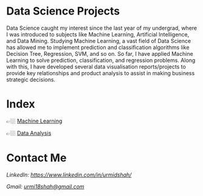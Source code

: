 # Data Science Projects

Data Science caught my interest since the last year of my undergrad, where I was introduced to subjects like Machine Learning, Artificial Intelligence, and Data Mining. Studying Machine Learning, a vast field of Data Science has allowed me to implement prediction and classification algorithms like Decision Tree, Regression, SVM, and so on. So far, I have applied Machine Learning to solve prediction, classification, and regression problems. Along with this, I have developed several data visualisation reports/projects to provide key relationships and product analysis to assist in making business strategic decisions.

# Index
👉🏼 [Machine Learning](https://github.com/urmiii/Project-Portfolio/tree/main/Data%20Science/Machine%20Learning) 

👉🏼 [Data Analysis](https://github.com/urmiii/Project-Portfolio/tree/main/Data%20Science/Data%20Analysis)

# Contact Me
*LinkedIn: https://www.linkedin.com/in/urmidshah/*

*Gmail: urmi18shah@gmail.com*
